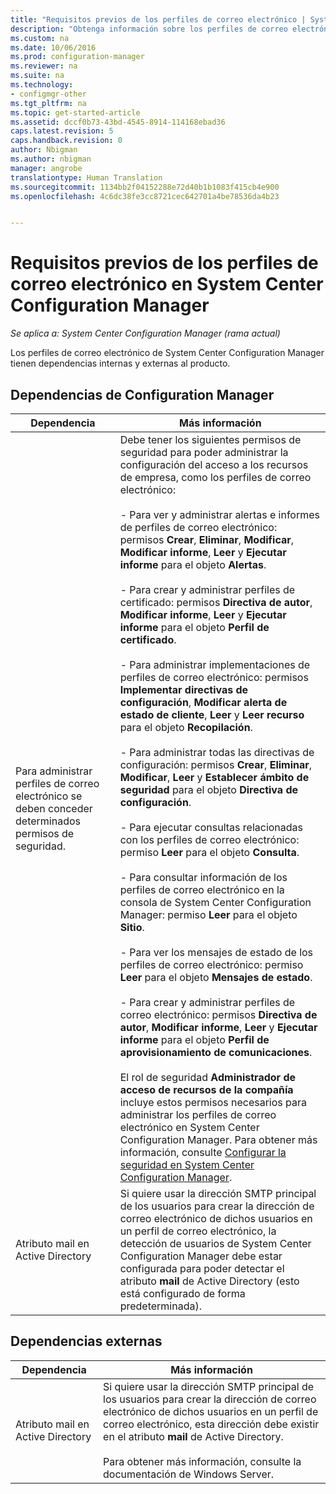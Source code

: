 ```yaml
---
title: "Requisitos previos de los perfiles de correo electrónico | System Center Configuration Manager"
description: "Obtenga información sobre los perfiles de correo electrónico de System Center Configuration Manager y sus dependencias internas y externas al producto."
ms.custom: na
ms.date: 10/06/2016
ms.prod: configuration-manager
ms.reviewer: na
ms.suite: na
ms.technology:
- configmgr-other
ms.tgt_pltfrm: na
ms.topic: get-started-article
ms.assetid: dccf0b73-43bd-4545-8914-114168ebad36
caps.latest.revision: 5
caps.handback.revision: 0
author: Nbigman
ms.author: nbigman
manager: angrobe
translationtype: Human Translation
ms.sourcegitcommit: 1134bb2f04152288e72d40b1b1083f415cb4e900
ms.openlocfilehash: 4c6dc38fe3cc8721cec642701a4be78536da4b23


---
```

# <a name="prerequisites-for-email-profiles-in-system-center-configuration-manager"></a>Requisitos previos de los perfiles de correo electrónico en System Center Configuration Manager

*Se aplica a: System Center Configuration Manager (rama actual)*

Los perfiles de correo electrónico de System Center Configuration Manager tienen dependencias internas y externas al producto.  

## <a name="configuration-manager-dependencies"></a>Dependencias de Configuration Manager  

|Dependencia|Más información|  
|----------------|----------------------|  
|Para administrar perfiles de correo electrónico se deben conceder determinados permisos de seguridad.|Debe tener los siguientes permisos de seguridad para poder administrar la configuración del acceso a los recursos de empresa, como los perfiles de correo electrónico:<br /><br /> - Para ver y administrar alertas e informes de perfiles de correo electrónico: permisos **Crear**, **Eliminar**, **Modificar**, **Modificar informe**, **Leer** y **Ejecutar informe** para el objeto **Alertas**.<br /><br /> - Para crear y administrar perfiles de certificado: permisos **Directiva de autor**, **Modificar informe**, **Leer** y **Ejecutar informe** para el objeto **Perfil de certificado**.<br /><br /> - Para administrar implementaciones de perfiles de correo electrónico: permisos **Implementar directivas de configuración**, **Modificar alerta de estado de cliente**, **Leer** y **Leer recurso** para el objeto **Recopilación**.<br /><br /> - Para administrar todas las directivas de configuración: permisos **Crear**, **Eliminar**, **Modificar**, **Leer** y **Establecer ámbito de seguridad** para el objeto **Directiva de configuración**.<br /><br /> - Para ejecutar consultas relacionadas con los perfiles de correo electrónico: permiso **Leer** para el objeto **Consulta**.<br /><br /> - Para consultar información de los perfiles de correo electrónico en la consola de System Center Configuration Manager: permiso **Leer** para el objeto **Sitio**.<br /><br /> - Para ver los mensajes de estado de los perfiles de correo electrónico: permiso **Leer** para el objeto **Mensajes de estado**.<br /><br /> - Para crear y administrar perfiles de correo electrónico: permisos **Directiva de autor**, **Modificar informe**, **Leer** y **Ejecutar informe** para el objeto **Perfil de aprovisionamiento de comunicaciones**.<br /><br /> El rol de seguridad **Administrador de acceso de recursos de la compañía** incluye estos permisos necesarios para administrar los perfiles de correo electrónico en System Center Configuration Manager. Para obtener más información, consulte [Configurar la seguridad en System Center Configuration Manager](../../core/plan-design/security/configure-security.md).|  
|Atributo mail en Active Directory|Si quiere usar la dirección SMTP principal de los usuarios para crear la dirección de correo electrónico de dichos usuarios en un perfil de correo electrónico, la detección de usuarios de System Center Configuration Manager debe estar configurada para poder detectar el atributo **mail** de Active Directory (esto está configurado de forma predeterminada).|  

## <a name="external-dependencies"></a>Dependencias externas  

|Dependencia|Más información|  
|----------------|----------------------|  
|Atributo mail en Active Directory|Si quiere usar la dirección SMTP principal de los usuarios para crear la dirección de correo electrónico de dichos usuarios en un perfil de correo electrónico, esta dirección debe existir en el atributo **mail** de Active Directory.<br /><br /> Para obtener más información, consulte la documentación de Windows Server.|



<!--HONumber=Nov16_HO1-->


